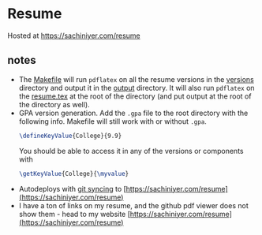 # Resume

Hosted at https://sachiniyer.com/resume

## notes

- The [Makefile](./Makefile) will run `pdflatex` on all the resume versions in the [versions](./versions) directory and output it in the [output](./output) directory. It will also run `pdflatex` on the [resume.tex](./resume.tex) at the root of the directory (and put output at the root of the directory as well).
- GPA version generation. Add the `.gpa` file to the root directory with the following info. Makefile will still work with or without `.gpa`.
  ```tex
  \defineKeyValue{College}{9.9}
  ```
  You should be able to access it in any of the versions or components with
  ```tex
  \getKeyValue{College}{\myvalue}
  ```
- Autodeploys with [git syncing](https://github.com/sachiniyer/git-sync-webhooks/) to [https://sachiniyer.com/resume](https://sachiniyer.com/resume)
- I have a ton of links on my resume, and the github pdf viewer does not show them - head to my website [https://sachiniyer.com/resume](https://sachiniyer.com/resume)
